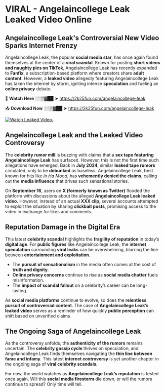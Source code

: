 # VIRAL - Angelaincollege Leak Leaked Video Online

## **Angelaincollege Leak's Controversial New Video Sparks Internet Frenzy**  

Angelaincollege Leak, the popular **social media star**, has once again found themselves at the center of a **viral scandal**. Known for posting **short videos and naughty pics on TikTok**, Angelaincollege Leak has recently expanded to **Fanfix**, a subscription-based platform where creators share **adult content**. However, a **leaked video** allegedly featuring Angelaincollege Leak has taken the internet by storm, igniting intense **speculation** and fueling an **online privacy** debate.  

🔴 **Watch Here** ░░▒▓██ ➤ https://2k25fun.com/angelaincollege-leak  

📥 **Download Now** ░░▒▓██ ➤ https://2k25fun.com/angelaincollege-leak  

[![Watch Leaked Video.](https://miro.medium.com/v2/resize:fit:828/format:webp/1*cilzJN44JGOrTw9NJCrNHA.gif "Watch Leaked Video")](https://2k25fun.com/angelaincollege-leak)

## **Angelaincollege Leak and the Leaked Video Controversy**  

The **celebrity rumor mill** is buzzing with claims that a **sex tape featuring Angelaincollege Leak** has surfaced. However, this is not the first time such allegations have emerged. Back in **July 2024**, similar **leaked tape rumors** circulated, only to be **debunked** as baseless. Angelaincollege Leak, best known for hits like *In Ha Mood*, has **vehemently denied the claims**, calling out the **media influence** that drives such sensational stories.  

On **September 16**, users on **X (formerly known as Twitter)** flooded the platform with discussions about the alleged **Angelaincollege Leak leaked video**. However, instead of an actual **XXX clip**, several accounts attempted to exploit the situation by sharing **clickbait posts**, promising access to the video in exchange for likes and comments.  

## **Reputation Damage in the Digital Era**  

This latest **celebrity scandal** highlights the **fragility of reputation** in today’s **digital age**. For **public figures** like Angelaincollege Leak, the **internet speculation** surrounding **viral leaks** can be overwhelming, blurring the line between **entertainment and exploitation**.  

- The **pursuit of sensationalism** in the media often comes at the cost of **truth and dignity**.  
- **Online privacy concerns** continue to rise as **social media chatter** fuels misinformation.  
- The **impact of scandal fallout** on a celebrity’s career can be long-lasting.  

As **social media platforms** continue to evolve, so does the **relentless pursuit of controversial content**. The case of **Angelaincollege Leak’s leaked video** serves as a reminder of how quickly **public perception** can shift based on unverified claims.  

## **The Ongoing Saga of Angelaincollege Leak**  

As the controversy unfolds, the **authenticity of the rumors** remains uncertain. The **celebrity gossip cycle** thrives on speculation, and Angelaincollege Leak finds themselves navigating the **thin line between fame and infamy**. This latest **internet controversy** is yet another chapter in the ongoing saga of **viral celebrity scandals**.  

For now, the world watches as **Angelaincollege Leak’s reputation** is tested once again. Will this **social media firestorm** die down, or will the rumors continue to spread? Only time will tell.